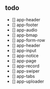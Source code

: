## todo
- [] app-header
- [] app-footer
- [] app-audio
- [] app-bmap
- [] app-form-row
- [] app-header
- [] app-input
- [] app-notice
- [] app-page
- [] app-record
- [] app-swiper
- [] app-tabs
- [] app-uploader